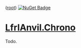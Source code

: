 ﻿([root](https://github.com/CalionVarduk/LfrlAnvil/blob/main/readme.md))
[![NuGet Badge](https://buildstats.info/nuget/LfrlAnvil.Chrono)](https://www.nuget.org/packages/LfrlAnvil.Chrono/)

# [LfrlAnvil.Chrono](https://github.com/CalionVarduk/LfrlAnvil/tree/main/src/LfrlAnvil.Chrono)

Todo.
